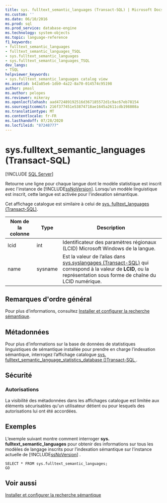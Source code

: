 ```yaml
---
title: sys. fulltext_semantic_languages (Transact-SQL) | Microsoft Docs
ms.custom: ''
ms.date: 06/10/2016
ms.prod: sql
ms.prod_service: database-engine
ms.technology: system-objects
ms.topic: language-reference
f1_keywords:
- fulltext_semantic_languages
- fulltext_semantic_languages_TSQL
- sys.fulltext_semantic_languages
- sys.fulltext_semantic_languages_TSQL
dev_langs:
- TSQL
helpviewer_keywords:
- sys.fulltext_semantic_languages catalog view
ms.assetid: b42a85e6-1db9-4a22-8a70-014574c95198
author: pmasl
ms.author: pelopes
ms.reviewer: mikeray
ms.openlocfilehash: aad472489192516d367185572d1c9ac67eb78154
ms.sourcegitcommit: 216f377451e53874718ae1645a2611cdb198808a
ms.translationtype: MT
ms.contentlocale: fr-FR
ms.lasthandoff: 07/28/2020
ms.locfileid: "87248777"
---
```

# <a name="sysfulltext_semantic_languages-transact-sql"></a>sys.fulltext_semantic_languages (Transact-SQL)
[!INCLUDE [SQL Server](../../includes/applies-to-version/sqlserver.md)]

  Retourne une ligne pour chaque langue dont le modèle statistique est inscrit avec l'instance de [!INCLUDE[ssNoVersion](../../includes/ssnoversion-md.md)]. Lorsqu'un modèle linguistique est inscrit, cette langue est activée pour l'indexation sémantique.  
  
 Cet affichage catalogue est similaire à celui de [sys. fulltext_languages &#40;Transact-SQL&#41;](../../relational-databases/system-catalog-views/sys-fulltext-languages-transact-sql.md).  
    
|Nom de la colonne|Type|Description|  
|-|-|-|   
|lcid|int|Identificateur des paramètres régionaux (LCID) Microsoft Windows de la langue.|  
|name|sysname|Est la valeur de l’alias dans [sys.syslangages &#40;Transact-SQL&#41;](../../relational-databases/system-compatibility-views/sys-syslanguages-transact-sql.md) qui correspond à la valeur de **LCID**, ou la représentation sous forme de chaîne du LCID numérique.|  
  
## <a name="general-remarks"></a>Remarques d'ordre général  
 Pour plus d’informations, consultez [Installer et configurer la recherche sémantique](../../relational-databases/search/install-and-configure-semantic-search.md).  
  
## <a name="metadata"></a>Métadonnées  
 Pour plus d’informations sur la base de données de statistiques linguistiques de sémantique installée pour prendre en charge l’indexation sémantique, interrogez l’affichage catalogue [sys. fulltext_semantic_language_statistics_database &#40;&#41;Transact-SQL ](../../relational-databases/system-catalog-views/sys-fulltext-semantic-language-statistics-database-transact-sql.md).  
  
## <a name="security"></a>Sécurité  
  
### <a name="permissions"></a>Autorisations  
 La visibilité des métadonnées dans les affichages catalogue est limitée aux éléments sécurisables qu'un utilisateur détient ou pour lesquels des autorisations lui ont été accordées.  
  
## <a name="examples"></a>Exemples  
 L’exemple suivant montre comment interroger **sys. fulltext_semantic_languages** pour obtenir des informations sur tous les modèles de langage inscrits pour l’indexation sémantique sur l’instance actuelle de [!INCLUDE[ssNoVersion](../../includes/ssnoversion-md.md)] .  
  
```  
SELECT * FROM sys.fulltext_semantic_languages;  
GO  
```  
  
## <a name="see-also"></a>Voir aussi  
 [Installer et configurer la recherche sémantique](../../relational-databases/search/install-and-configure-semantic-search.md)  
  
  
